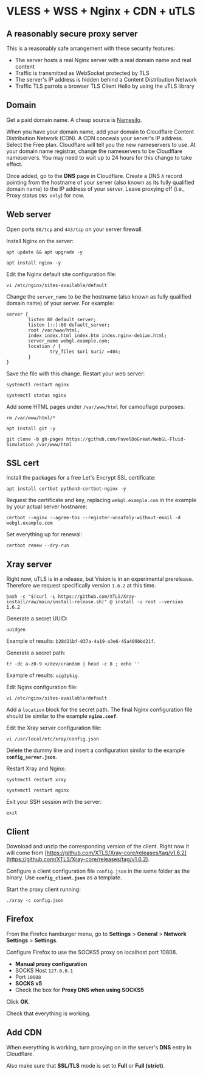 # VLESS + WSS + Nginx + CDN + uTLS

## A reasonably secure proxy server

This is a reasonably safe arrangement with these security features:

* The server hosts a real Nginx server with a real domain name and real content
* Traffic is transmitted as WebSocket protected by TLS
* The server's IP address is hidden behind a Content Distribution Network
* Traffic TLS parrots a browser TLS Client Hello by using the uTLS library

## Domain

Get a paid domain name. A cheap source is [Namesilo](https://www.namesilo.com).

When you have your domain name, add your domain to Cloudflare Content Distribution Network (CDN). A CDN conceals your server's IP address. Select the Free plan. Cloudflare will tell you the new nameservers to use. At your domain name registrar, change the nameservers to be Cloudflare nameservers. You may need to wait up to 24 hours for this change to take effect. 

Once added, go to the **DNS** page in Cloudflare. Create a DNS `A` record pointing from the hostname of your server (also known as its fully qualified domain name) to the IP address of your server. Leave proxying off (i.e., Proxy status `DNS only`) for now.

## Web server

Open ports `80/tcp` and `443/tcp` on your server firewall.

Install Nginx on the server:

```
apt update && apt upgrade -y

apt install nginx -y
```

Edit the Nginx default site configuration file:

```
vi /etc/nginx/sites-available/default
```

Change the `server_name` to be the hostname (also known as fully qualified domain name) of your server. For example:

```
server {
        listen 80 default_server;
        listen [::]:80 default_server;
        root /var/www/html;
        index index.html index.htm index.nginx-debian.html;
        server_name webgl.example.com;
        location / {
                try_files $uri $uri/ =404;
        }
}
```

Save the file with this change. Restart your web server:

```
systemctl restart nginx

systemctl status nginx
```

Add some HTML pages under `/var/www/html` for camouflage purposes:

```
rm /var/www/html/*

apt install git -y

git clone -b gh-pages https://github.com/PavelDoGreat/WebGL-Fluid-Simulation /var/www/html
```

## SSL cert

Install the packages for a free Let's Encrypt SSL certificate:

```
apt install certbot python3-certbot-nginx -y
```

Request the certificate and key, replacing `webgl.example.com` in the example by your actual server hostname:

```
certbot --nginx --agree-tos --register-unsafely-without-email -d webgl.example.com
```

Set everything up for renewal:

```
certbot renew --dry-run
```

## Xray server

Right now, uTLS is in a release, but Vision is in an experimental prerelease. Therefore we request specifically version `1.6.2` at this time.

```
bash -c "$(curl -L https://github.com/XTLS/Xray-install/raw/main/install-release.sh)" @ install -u root --version 1.6.2
```

Generate a secret UUID:

```
uuidgen
```

Example of results: `b28d21bf-037a-4a19-a3e6-45a409bbd21f`.

Generate a secret path:

```
tr -dc a-z0-9 </dev/urandom | head -c 8 ; echo ''
```

Example of results: `uig3pkig`.

Edit Nginx configuration file:

```
vi /etc/nginx/sites-available/default
```

Add a `location` block for the secret path. The final Nginx configuration file should be similar to the example **`nginx.conf`**.

Edit the Xray server configuration file:

```
vi /usr/local/etc/xray/config.json
```

Delete the dummy line and insert a configuration similar to the example **`config_server.json`**.

Restart Xray and Nginx:

```
systemctl restart xray

systemctl restart nginx
```

Exit your SSH session with the server:

```
exit
```

## Client

Download and unzip the corresponding version of the client. Right now it will come from [https://github.com/XTLS/Xray-core/releases/tag/v1.6.2](https://github.com/XTLS/Xray-core/releases/tag/v1.6.2).

Configure a client configuration file `config.json` in the same folder as the binary. Use **`config_client.json`** as a template.

Start the proxy client running:

```
./xray -c config.json
```

## Firefox

From the Firefox hamburger menu, go to **Settings** > **General** > **Network Settings** > **Settings**.

Configure Firefox to use the SOCKS5 proxy on localhost port 10808.

* **Manual proxy configuration**
* SOCKS Host `127.0.0.1`
* Port `10808`
* **SOCKS v5**
* Check the box for **Proxy DNS when using SOCKS5**

Click **OK**.

Check that everything is working.

## Add CDN

When everything is working, turn proxying on in the server's **DNS** entry in Cloudflare.

Also make sure that **SSL/TLS** mode is set to **Full** or **Full (strict)**.
